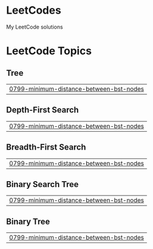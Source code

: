 # LeetCodes
My LeetCode solutions

<!---LeetCode Topics Start-->
# LeetCode Topics
## Tree
|  |
| ------- |
| [0799-minimum-distance-between-bst-nodes](https://github.com/RockSoda/LeetCodes/tree/master/0799-minimum-distance-between-bst-nodes) |
## Depth-First Search
|  |
| ------- |
| [0799-minimum-distance-between-bst-nodes](https://github.com/RockSoda/LeetCodes/tree/master/0799-minimum-distance-between-bst-nodes) |
## Breadth-First Search
|  |
| ------- |
| [0799-minimum-distance-between-bst-nodes](https://github.com/RockSoda/LeetCodes/tree/master/0799-minimum-distance-between-bst-nodes) |
## Binary Search Tree
|  |
| ------- |
| [0799-minimum-distance-between-bst-nodes](https://github.com/RockSoda/LeetCodes/tree/master/0799-minimum-distance-between-bst-nodes) |
## Binary Tree
|  |
| ------- |
| [0799-minimum-distance-between-bst-nodes](https://github.com/RockSoda/LeetCodes/tree/master/0799-minimum-distance-between-bst-nodes) |
<!---LeetCode Topics End-->